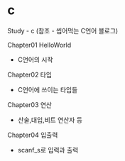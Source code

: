 # c
Study - c (참조 - 씹어먹는 C언어 블로그)

Chapter01 HelloWorld
  - C언어의 시작

Chapter02 타입
  - C언어에 쓰이는 타입들
  
Chapter03 연산
  - 산술,대입,비트 연산자 등

Chapter04 입출력
  - scanf_s로 입력과 출력 

